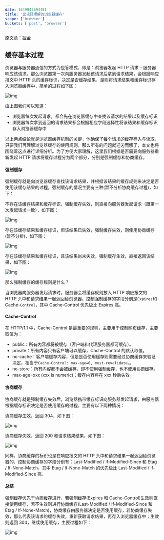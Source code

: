 ```yaml
---
date: 1649942694481
title: '比较好理解的浏览器缓存'
scope: ['browser']
buckets: ['post', 'browser']
---
```


原文章：[掘金](https://juejin.cn/post/6844903593275817998)

## 缓存基本过程

浏览器与服务器通信的方式为应答模式，即是：浏览器发起 HTTP 请求 – 服务器响应该请求。那么浏览器第一次向服务器发起该请求后拿到请求结果，会根据响应报文中 HTTP 头的缓存标识，决定是否缓存结果，是则将请求结果和缓存标识存入浏览器缓存中，简单的过程如下图：

![img](https://res.zrain.fun/images/2022/03/162db6359673e7d0-tplv-t2oaga2asx-watermark-e6b49ef90e4ce56ae225fac84099e54e.webp)

由上图我们可以知道：

- 浏览器每次发起请求，都会先在浏览器缓存中查找该请求的结果以及缓存标识
- 浏览器每次拿到返回的请求结果都会根据相应字段选择性将该结果和缓存标识存入浏览器缓存中

以上两点结论就是浏览器缓存机制的关键，他确保了每个请求的缓存存入与读取，只要我们再理解浏览器缓存的使用规则，那么所有的问题就迎刃而解了，本文也将围绕着这点进行详细分析。为了方便大家理解，这里我们根据是否需要向服务器重新发起 HTTP 请求将缓存过程分为两个部分，分别是强制缓存和协商缓存。

#### 强制缓存

强制缓存就是向浏览器缓存查找该请求结果，并根据该结果的缓存规则来决定是否使用该缓存结果的过程，强制缓存的情况主要有三种(暂不分析协商缓存过程)，如下：

不存在该缓存结果和缓存标识，强制缓存失效，则直接向服务器发起请求（跟第一次发起请求一致），如下图：

![img](https://res.zrain.fun/images/2022/03/162db63596c9de23-tplv-t2oaga2asx-watermark-2eb654151d956117b5923b30ecf20717.webp)

存在该缓存结果和缓存标识，但该结果已失效，强制缓存失效，则使用协商缓存(暂不分析)，如下图：

![img](https://p1-jj.byteimg.com/tos-cn-i-t2oaga2asx/gold-user-assets/2018/4/19/162db63597182316~tplv-t2oaga2asx-watermark.awebp)

存在该缓存结果和缓存标识，且该结果尚未失效，强制缓存生效，直接返回该结果，如下图：

![img](https://res.zrain.fun/images/2022/03/162db6359acd19d3-tplv-t2oaga2asx-watermark-7bdc469e3befed1535fe386954049309.webp)

那么强制缓存的缓存规则是什么？

当浏览器向服务器发起请求时，服务器会将缓存规则放入 HTTP 响应报文的 HTTP 头中和请求结果一起返回给浏览器，控制强制缓存的字段分别是`Expires`和 Cache-`Control`，其中 Cache-Control 优先级比 Expires 高。

#### Cache-Control

在 HTTP/1.1 中，Cache-Control 是最重要的规则，主要用于控制网页缓存，主要取值为：

- public：所有内容都将被缓存（客户端和代理服务器都可缓存）。
- private：所有内容只有客户端可以缓存，Cache-Control 的默认取值。
- no-cache：客户端缓存内容，但是是否使用缓存则需要经过协商缓存来验证决定，相当于`Cache-Control: max-age=0, must-revalidate。`。
- no-store：所有内容都不会被缓存，即不使用强制缓存，也不使用协商缓存。
- max-age=xxx (xxx is numeric)：缓存内容将在 xxx 秒后失效。

#### 协商缓存

协商缓存就是强制缓存失效后，浏览器携带缓存标识向服务器发起请求，由服务器根据缓存标识决定是否使用缓存的过程，主要有以下两种情况：

协商缓存生效，返回 304，如下图：

![img](https://res.zrain.fun/images/2022/03/162db635cbfff69d-tplv-t2oaga2asx-watermark-eca6134a4fd8cdda46e9f03c237c14ea.webp)

协商缓存失效，返回 200 和请求结果结果，如下图：

![img](https://res.zrain.fun/images/2022/03/162db635cf070ff5-tplv-t2oaga2asx-watermark-4b90c679dc07e57ccfe85438cec14954.webp)

同样，协商缓存的标识也是在响应报文的 HTTP 头中和请求结果一起返回给浏览器的，控制协商缓存的字段分别有：Last-Modified / If-Modified-Since 和 Etag / If-None-Match，其中 Etag / If-None-Match 的优先级比 Last-Modified / If-Modified-Since 高。

#### 总结

强制缓存优先于协商缓存进行，若强制缓存(Expires 和 Cache-Control)生效则直接使用缓存，若不生效则进行协商缓存(Last-Modified / If-Modified-Since 和 Etag / If-None-Match)，协商缓存由服务器决定是否使用缓存，若协商缓存失效，那么代表该请求的缓存失效，重新获取请求结果，再存入浏览器缓存中；生效则返回 304，继续使用缓存，主要过程如下：

![img](https://res.zrain.fun/images/2022/03/162db635ed5f6d26-tplv-t2oaga2asx-watermark-1027c07971df910c70deaa9a70d6637f.webp)
